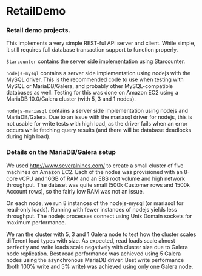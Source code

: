 RetailDemo
==========

### Retail demo projects.

This implements a very simple REST-ful API server and client. While simple, it still requires full database transaction support to function properly.

`Starcounter` contains the server side implementation using Starcounter.

`nodejs-mysql` contains a server side implementation using nodejs with the MySQL driver. This is the recommended code to use when testing with MySQL or MariaDB/Galera, and probably other MySQL-compatible databases as well. Testing for this was done on Amazon EC2 using a MariaDB 10.0/Galera cluster (with 5, 3 and 1 nodes).

`nodejs-mariasql` contains a server side implementation using nodejs and MariaDB/Galera. Due to an issue with the mariasql driver for nodejs, this is not usable for write tests with high load, as the driver fails when an error occurs while fetching query results (and there will be database deadlocks during high load).

### Details on the MariaDB/Galera setup

We used http://www.severalnines.com/ to create a small cluster of five machines on Amazon EC2. Each of the nodes was provisioned with an 8-core vCPU and 16GB of RAM and an EBS root volume and high network throughput. The dataset was quite small (500k Customer rows and 1500k Account rows), so the fairly low RAM was not an issue.

On each node, we run 8 instances of the nodejs-mysql (or mariasql for read-only loads). Running with fewer instances of nodejs yields less throughput. The nodejs processes connect using Unix Domain sockets for maximum performance.

We ran the cluster with 5, 3 and 1 Galera node to test how the cluster scales different load types with size. As expected, read loads scale almost perfectly and write loads scale negatively with cluster size due to Galera node replication. Best read performance was achieved using 5 Galera nodes using the asynchronous MariaDB driver. Best write performance (both 100% write and 5% write) was achieved using only one Galera node.
